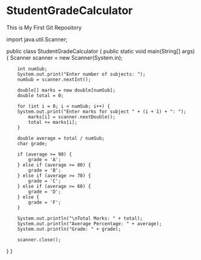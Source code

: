 # StudentGradeCalculator
This is My First Git Repository

import java.util.Scanner;

public class StudentGradeCalculator {
    public static void main(String[] args) {
        Scanner scanner = new Scanner(System.in);
        
        int numSub;
        System.out.print("Enter number of subjects: ");
        numSub = scanner.nextInt();
        
        double[] marks = new double[numSub];
        double total = 0;
        
        for (int i = 0; i < numSub; i++) {
        System.out.print("Enter marks for subject " + (i + 1) + ": ");
            marks[i] = scanner.nextDouble();
            total += marks[i];
        }
        
        double average = total / numSub;
        char grade;
        
        if (average >= 90) {
            grade = 'A';
        } else if (average >= 80) {
            grade = 'B';
        } else if (average >= 70) {
            grade = 'C';
        } else if (average >= 60) {
            grade = 'D';
        } else {
            grade = 'F';
        }
        
        System.out.println("\nTotal Marks: " + total);
        System.out.println("Average Percentage: " + average);
        System.out.println("Grade: " + grade);
        
        scanner.close();
}
}
